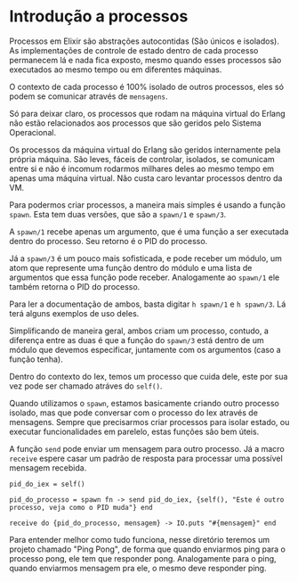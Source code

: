# Introdução a processos

Processos em Elixir são abstrações autocontidas (São únicos e isolados). As implementações de controle de estado dentro de cada processo permanecem lá e nada fica exposto, mesmo quando esses processos são executados ao mesmo tempo ou em diferentes máquinas.

O contexto de cada processo é 100% isolado de outros processos, eles só podem se comunicar através de `mensagens`.

Só para deixar claro, os processos que rodam na máquina virtual do Erlang não estão relacionados aos processos que são geridos pelo Sistema Operacional.

Os processos da máquina virtual do Erlang são geridos internamente pela própria máquina. São leves, fáceis de controlar, isolados, se comunicam entre si e não é incomum rodarmos milhares deles ao mesmo tempo em apenas uma máquina virtual. Não custa caro levantar processos dentro da VM.

Para podermos criar processos, a maneira mais simples é usando a função `spawn`. Esta tem duas versões, que são a `spawn/1` e `spawn/3`.

A `spawn/1` recebe apenas um argumento, que é uma função a ser executada dentro do processo. Seu retorno é o PID do processo.

Já a `spawn/3` é um pouco mais sofisticada, e pode receber um módulo, um atom que represente uma função dentro do módulo e uma lista de argumentos que essa função pode receber. Analogamente ao `spawn/1` ele também retorna o PID do processo.

Para ler a documentação de ambos, basta digitar `h spawn/1` e `h spawn/3`. Lá terá alguns exemplos de uso deles.

Simplificando de maneira geral, ambos criam um processo, contudo, a diferença entre as duas é que a função do `spawn/3` está dentro de um módulo que devemos especificar, juntamente com os argumentos (caso a função tenha).

Dentro do contexto do Iex, temos um processo que cuida dele, este por sua vez pode ser chamado atráves do `self()`.

Quando utilizamos o `spawn`, estamos basicamente criando outro processo isolado, mas que pode conversar com o processo do Iex através de mensagens. Sempre que precisarmos criar processos para isolar estado, ou executar funcionalidades em parelelo, estas funções são bem úteis.

A função `send` pode enviar um mensagem para outro processo. Já a macro `receive` espere casar um padrão de resposta para processar uma possível mensagem recebida.

```
pid_do_iex = self()

pid_do_processo = spawn fn -> send pid_do_iex, {self(), "Este é outro processo, veja como o PID muda"} end

receive do {pid_do_processo, mensagem} -> IO.puts "#{mensagem}" end
```

Para entender melhor como tudo funciona, nesse diretório teremos um projeto chamado "Ping Pong", de forma que quando enviarmos ping para o processo pong, ele tem que responder pong. Analogamente para o ping, quando enviarmos mensagem pra ele, o mesmo deve responder ping.

